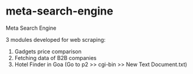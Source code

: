 # meta-search-engine
Meta Search Engine

3 modules developed for web scraping:
1) Gadgets price comparison 
2) Fetching data of B2B companies 
3) Hotel Finder in Goa (Go to p2 >> cgi-bin >> New Text Document.txt)
